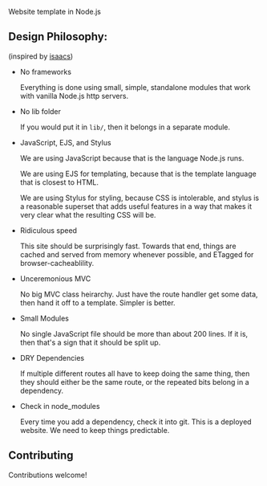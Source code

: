 Website template in Node.js

## Design Philosophy:

(inspired by [isaacs](https://github.com/isaacs/npm-www))

* No frameworks

    Everything is done using small, simple, standalone modules that work
    with vanilla Node.js http servers.

* No lib folder

    If you would put it in `lib/`, then it belongs in a separate module.

* JavaScript, EJS, and Stylus

    We are using JavaScript because that is the language Node.js runs.

    We are using EJS for templating, because that is the template
    language that is closest to HTML.

    We are using Stylus for styling, because CSS is intolerable, and
    stylus is a reasonable superset that adds useful features in a way
    that makes it very clear what the resulting CSS will be.

* Ridiculous speed

    This site should be surprisingly fast.  Towards that end, things are
    cached and served from memory whenever possible, and ETagged for
    browser-cacheablility.

* Unceremonious MVC

    No big MVC class heirarchy.  Just have the route handler get some
    data, then hand it off to a template.  Simpler is better.

* Small Modules

    No single JavaScript file should be more than about 200 lines.  If
    it is, then that's a sign that it should be split up.

* DRY Dependencies

    If multiple different routes all have to keep doing the same thing,
    then they should either be the same route, or the repeated bits
    belong in a dependency.

* Check in node_modules

    Every time you add a dependency, check it into git.  This is a
    deployed website.  We need to keep things predictable.


## Contributing

Contributions welcome!  

